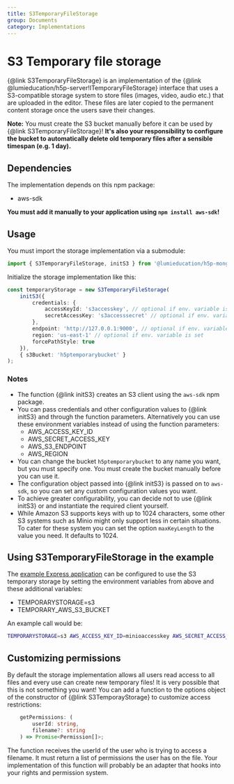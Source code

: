 ```yaml
---
title: S3TemporaryFileStorage
group: Documents
category: Implementations
---
```


# S3 Temporary file storage

{@link S3TemporaryFileStorage} is an implementation of the {@link
@lumieducation/h5p-server!ITemporaryFileStorage} interface that uses a
S3-compatible storage system to store files (images, video, audio etc.) that are
uploaded in the editor. These files are later copied to the permanent content
storage once the users save their changes.

**Note:** You must create the S3 bucket manually before it can be used by {@link
S3TemporaryFileStorage}! **It's also your responsibility to configure the bucket
to automatically delete old temporary files after a sensible timespan (e.g. 1
day).**

## Dependencies

The implementation depends on this npm package:

* aws-sdk

**You must add it manually to your application using `npm install aws-sdk`!**

## Usage

You must import the storage implementation via a submodule:

```typescript
import { S3TemporaryFileStorage, initS3 } from '@lumieducation/h5p-mongos3';
```

Initialize the storage implementation like this:

```typescript
const temporaryStorage = new S3TemporaryFileStorage(
    initS3({
        credentials: {
            accessKeyId: 's3accesskey', // optional if env. variable is set
            secretAccessKey: 's3accesssecret' // optional if env. variable is set
        },
        endpoint: 'http://127.0.0.1:9000', // optional if env. variable is set
        region: 'us-east-1' // optional if env. variable is set
        forcePathStyle: true
    }),
    { s3Bucket: 'h5ptemporarybucket' }
);
```

### Notes

* The function {@link initS3} creates an S3 client using the `aws-sdk` npm
  package.
* You can pass credentials and other configuration values to {@link initS3} and
  through the function parameters. Alternatively you can use these environment
  variables instead of using the function parameters:
  * AWS_ACCESS_KEY_ID
  * AWS_SECRET_ACCESS_KEY
  * AWS_S3_ENDPOINT
  * AWS_REGION
* You can change the bucket `h5ptemporarybucket` to any name you want, but you
  must specify one. You must create the bucket manually before you can use it.
* The configuration object passed into {@link initS3} is passed on to `aws-sdk`, so
  you can set any custom configuration values you want.
* To achieve greater configurability, you can decide not to use {@link initS3}
  or and instantiate the required client yourself.
* While Amazon S3 supports keys with up to 1024 characters, some other S3
  systems such as Minio might only support less in certain situations. To cater
  for these system you can set the option `maxKeyLength` to the value you need.
  It defaults to 1024.

## Using S3TemporaryFileStorage in the example

The [example Express application](/packages/h5p-examples/src/express.ts) can be
configured to use the S3 temporary storage by setting the environment variables
from above and these additional variables:

* TEMPORARYSTORAGE=s3
* TEMPORARY_AWS_S3_BUCKET

An example call would be:

```bash
TEMPORARYSTORAGE=s3 AWS_ACCESS_KEY_ID=minioaccesskey AWS_SECRET_ACCESS_KEY=miniosecret AWS_S3_ENDPOINT="http://127.0.0.1:9000" TEMPORARY_AWS_S3_BUCKET=h5ptemporarybucket npm start
```

## Customizing permissions

By default the storage implementation allows all users read access to all files
and every use can create new temporary files! It is very possible that this is
not something you want! You can add a function to the options object of the
constructor of {@link S3TemporayStorage} to customize access restrictions:

```typescript
    getPermissions: (
        userId: string,
        filename?: string
    ) => Promise<Permission[]>;
```

The function receives the userId of the user who is trying to access a filename.
It must return a list of permissions the user has on the file. Your
implementation of this function will probably be an adapter that hooks into your
rights and permission system.
